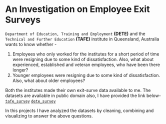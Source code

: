 # An Investigation on Employee Exit Surveys

`Department of Education, Training and Employment` **(DETE)** and the `Technical and Further Education` **(TAFE)** institute in Queensland, Australia wants to know whether - 
1. Employees who only worked for the institutes for a short period of time were resigning due to some kind of dissatisfaction. Also, what about experienced, established and veteran employees, who have been there longer?
2. Younger employees were resigning due to some kind of dissatisfaction. Also, what about older employees?

Both the institutes made their own exit-surve data available to me. The datasets are available in public domain also, I have provided the link below- <br>
[`tafe_survey`](https://data.gov.au/dataset/ds-qld-89970a3b-182b-41ea-aea2-6f9f17b5907e/details?q=exit%20survey)
[`dete_survey`](https://data.gov.au/dataset/ds-qld-fe96ff30-d157-4a81-851d-215f2a0fe26d/details?q=exit%20survey)

In this projects I have analyzed the datasets by cleaning, combining and visualizing to answer the above questions.
